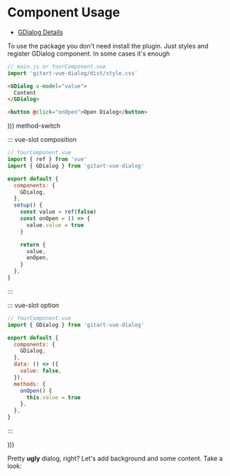 # Component Usage

- [GDialog Details](/docs/components/g-dialog)

To use the package you don't need install the plugin. 
Just styles and register GDialog component. In some cases it's enough


```js
// main.js or YourComponent.vue
import 'gitart-vue-dialog/dist/style.css'
```

```html
<GDialog v-model="value">
  Content
</GDialog>

<button @click="onOpen">Open Dialog</button>
```


))) method-switch

::: vue-slot composition
```js
// YourComponent.vue
import { ref } from 'vue'
import { GDialog } from 'gitart-vue-dialog'

export default {
  components: {
    GDialog,
  },
  setup() {
    const value = ref(false)
    const onOpen = () => {
      value.value = true
    }

    return {
      value,
      onOpen,
    }
  },
}
```
:::

::: vue-slot option
```js
// YourComponent.vue
import { GDialog } from 'gitart-vue-dialog'

export default {
  components: {
    GDialog,
  },
  data: () => ({
    value: false,
  }),
  methods: {
    onOpen() {
      this.value = true
    },
  },
}
```
:::

)))


<Example file="Introduction/GettingStartedExample" />

Pretty **ugly** dialog, right? Let's add background and some content. Take a look:

<Example file="Introduction/GettingStartedExampleStyled" />
